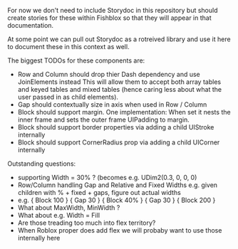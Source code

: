 For now we don't need to include Storydoc in this repository
but should create stories for these within Fishblox
so that they will appear in that documentation.

At some point we can pull out Storydoc as a rotreived library
and use it here to document these in this context as well.

The biggest TODOs for these components are:

- Row and Column should drop thier Dash dependency and use JoinElements instead
  This will allow them to accept both array tables and keyed tables and mixed tables (hence caring less about what the user passed in as child elements).
- Gap should contextually size in axis when used in Row / Column
- Block should support margin.
  One implementation: When set it nests the inner frame
  and sets the outer frame UIPadding to margin.
- Block should support border properties via adding a child UIStroke internally
- Block should support CornerRadius prop via adding a child UICorner internally

Outstanding questions:
- supporting Width = 30% ? (becomes e.g. UDim2(0.3, 0, 0, 0)
- Row/Column handling Gap and Relative and Fixed Widths e.g. given children with % + fixed + gaps, figure out actual widths
- e.g. { Block 100 } { Gap 30 } { Block 40% } { Gap 30 } { Block 200 }
- What about MaxWidth, MinWidth ?
- What about e.g. Width = Fill
- Are those treading too much into flex territory?
- When Roblox proper does add flex we will probaby want to use those internally here
 
